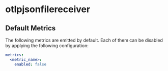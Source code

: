 [comment]: <> (Code generated by mdatagen. DO NOT EDIT.)

# otlpjsonfilereceiver

## Default Metrics

The following metrics are emitted by default. Each of them can be disabled by applying the following configuration:

```yaml
metrics:
  <metric_name>:
    enabled: false
```
